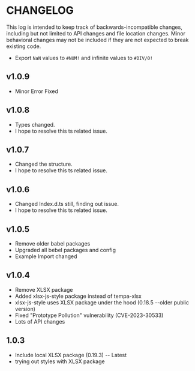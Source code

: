 # CHANGELOG

This log is intended to keep track of backwards-incompatible changes, including
but not limited to API changes and file location changes.  Minor behavioral
changes may not be included if they are not expected to break existing code.

* Export `NaN` values to `#NUM!` and infinite values to `#DIV/0!`

## v1.0.9

* Minor Error Fixed

## v1.0.8

* Types changed.
* I hope to resolve this ts related issue.

## v1.0.7

* Changed the structure.
* I hope to resolve this ts related issue.

## v1.0.6

* Changed Index.d.ts still, finding out issue.
* I hope to resolve this ts related issue.

## v1.0.5

* Remove older babel packages
* Upgraded all bebel packages and config
* Example Import changed

## v1.0.4

* Remove XLSX package
* Added xlsx-js-style package instead of tempa-xlsx 
* xlsx-js-style uses XLSX package under the hood (0.18.5 --older public version)
* Fixed "Prototype Pollution" vulnerability (CVE-2023-30533)
* Lots of API changes

## 1.0.3

* Include local XLSX package (0.19.3) -- Latest
* trying out styles with XLSX package